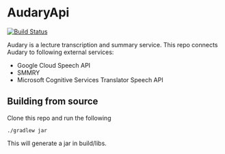 # AudaryApi
[![Build Status](https://travis-ci.org/M-bot/AudaryApi.svg?branch=master)](https://travis-ci.org/M-bot/AudaryApi)

Audary is a lecture transcription and summary service. This repo connects
Audary to following external services:

 - Google Cloud Speech API
 - SMMRY
 - Microsoft Cognitive Services Translator Speech API

## Building from source

Clone this repo and run the following
```
./gradlew jar
```
This will generate a jar in build/libs.
